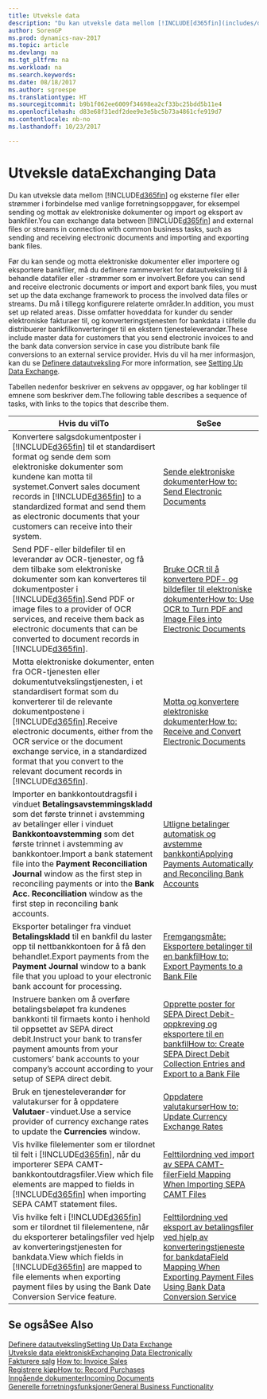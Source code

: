 ```yaml
---
title: Utveksle data
description: "Du kan utveksle data mellom [!INCLUDE[d365fin](includes/d365fin_md.md)] og eksterne filer eller strømmer i forbindelse med vanlige forretningsoppgaver, for eksempel sending og mottak av elektroniske dokumenter og import og eksport av bankfiler."
author: SorenGP
ms.prod: dynamics-nav-2017
ms.topic: article
ms.devlang: na
ms.tgt_pltfrm: na
ms.workload: na
ms.search.keywords: 
ms.date: 08/18/2017
ms.author: sgroespe
ms.translationtype: HT
ms.sourcegitcommit: b9b1f062ee6009f34698ea2cf33bc25bdd5b11e4
ms.openlocfilehash: d83e68f31edf2dee9e3e5bc5b73a4861cfe919d7
ms.contentlocale: nb-no
ms.lasthandoff: 10/23/2017

---
```

# <a name="exchanging-data"></a><span data-ttu-id="3ed48-103">Utveksle data</span><span class="sxs-lookup"><span data-stu-id="3ed48-103">Exchanging Data</span></span>
<span data-ttu-id="3ed48-104">Du kan utveksle data mellom [!INCLUDE[d365fin](includes/d365fin_md.md)] og eksterne filer eller strømmer i forbindelse med vanlige forretningsoppgaver, for eksempel sending og mottak av elektroniske dokumenter og import og eksport av bankfiler.</span><span class="sxs-lookup"><span data-stu-id="3ed48-104">You can exchange data between [!INCLUDE[d365fin](includes/d365fin_md.md)] and external files or streams in connection with common business tasks, such as sending and receiving electronic documents and importing and exporting bank files.</span></span>  

<span data-ttu-id="3ed48-105">Før du kan sende og motta elektroniske dokumenter eller importere og eksportere bankfiler, må du definere rammeverket for datautveksling til å behandle datafiler eller -strømmer som er involvert.</span><span class="sxs-lookup"><span data-stu-id="3ed48-105">Before you can send and receive electronic documents or import and export bank files, you must set up the data exchange framework to process the involved data files or streams.</span></span> <span data-ttu-id="3ed48-106">Du må i tillegg konfigurere relaterte områder.</span><span class="sxs-lookup"><span data-stu-id="3ed48-106">In addition, you must set up related areas.</span></span> <span data-ttu-id="3ed48-107">Disse omfatter hoveddata for kunder du sender elektroniske fakturaer til, og konverteringstjenesten for bankdata i tilfelle du distribuerer bankfilkonverteringer til en ekstern tjenesteleverandør.</span><span class="sxs-lookup"><span data-stu-id="3ed48-107">These include master data for customers that you send electronic invoices to and the bank data conversion service in case you distribute bank file conversions to an external service provider.</span></span> <span data-ttu-id="3ed48-108">Hvis du vil ha mer informasjon, kan du se [Definere datautveksling](across-set-up-data-exchange.md).</span><span class="sxs-lookup"><span data-stu-id="3ed48-108">For more information, see [Setting Up Data Exchange](across-set-up-data-exchange.md).</span></span>  

 <span data-ttu-id="3ed48-109">Tabellen nedenfor beskriver en sekvens av oppgaver, og har koblinger til emnene som beskriver dem.</span><span class="sxs-lookup"><span data-stu-id="3ed48-109">The following table describes a sequence of tasks, with links to the topics that describe them.</span></span>  

|<span data-ttu-id="3ed48-110">**Hvis du vil**</span><span class="sxs-lookup"><span data-stu-id="3ed48-110">**To**</span></span>|<span data-ttu-id="3ed48-111">**Se**</span><span class="sxs-lookup"><span data-stu-id="3ed48-111">**See**</span></span>|  
|------------|-------------|  
|<span data-ttu-id="3ed48-112">Konvertere salgsdokumentposter i [!INCLUDE[d365fin](includes/d365fin_md.md)] til et standardisert format og sende dem som elektroniske dokumenter som kundene kan motta til systemet.</span><span class="sxs-lookup"><span data-stu-id="3ed48-112">Convert sales document records in [!INCLUDE[d365fin](includes/d365fin_md.md)] to a standardized format and send them as electronic documents that your customers can receive into their system.</span></span>|[<span data-ttu-id="3ed48-113">Sende elektroniske dokumenter</span><span class="sxs-lookup"><span data-stu-id="3ed48-113">How to: Send Electronic Documents</span></span>](sales-how-to-send-electronic-documents.md)|  
|<span data-ttu-id="3ed48-114">Send PDF-eller bildefiler til en leverandør av OCR-tjenester, og få dem tilbake som elektroniske dokumenter som kan konverteres til dokumentposter i [!INCLUDE[d365fin](includes/d365fin_md.md)].</span><span class="sxs-lookup"><span data-stu-id="3ed48-114">Send PDF or image files to a provider of OCR services, and receive them back as electronic documents that can be converted to document records in [!INCLUDE[d365fin](includes/d365fin_md.md)].</span></span>|[<span data-ttu-id="3ed48-115">Bruke OCR til å konvertere PDF- og bildefiler til elektroniske dokumenter</span><span class="sxs-lookup"><span data-stu-id="3ed48-115">How to: Use OCR to Turn PDF and Image Files into Electronic Documents</span></span>](across-how-use-ocr-pdf-images-files.md)|  
|<span data-ttu-id="3ed48-116">Motta elektroniske dokumenter, enten fra OCR-tjenesten eller dokumentutvekslingstjenesten, i et standardisert format som du konverterer til de relevante dokumentpostene i [!INCLUDE[d365fin](includes/d365fin_md.md)].</span><span class="sxs-lookup"><span data-stu-id="3ed48-116">Receive electronic documents, either from the OCR service or the document exchange service, in a standardized format that you convert to the relevant document records in [!INCLUDE[d365fin](includes/d365fin_md.md)].</span></span>|[<span data-ttu-id="3ed48-117">Motta og konvertere elektroniske dokumenter</span><span class="sxs-lookup"><span data-stu-id="3ed48-117">How to: Receive and Convert Electronic Documents</span></span>](purchasing-how-to-receive-and-convert-electronic-documents.md)|  
|<span data-ttu-id="3ed48-118">Importer en bankkontoutdragsfil i vinduet **Betalingsavstemmingskladd** som det første trinnet i avstemming av betalinger eller i vinduet **Bankkontoavstemming** som det første trinnet i avstemming av bankkontoer.</span><span class="sxs-lookup"><span data-stu-id="3ed48-118">Import a bank statement file into the **Payment Reconciliation Journal** window as the first step in reconciling payments or into the **Bank Acc. Reconciliation** window as the first step in reconciling bank accounts.</span></span>|[<span data-ttu-id="3ed48-119">Utligne betalinger automatisk og avstemme bankkonti</span><span class="sxs-lookup"><span data-stu-id="3ed48-119">Applying Payments Automatically and Reconciling Bank Accounts</span></span>](receivables-apply-payments-auto-reconcile-bank-accounts.md)|  
|<span data-ttu-id="3ed48-120">Eksporter betalinger fra vinduet **Betalingskladd** til en bankfil du laster opp til nettbankkontoen for å få den behandlet.</span><span class="sxs-lookup"><span data-stu-id="3ed48-120">Export payments from the **Payment Journal** window to a bank file that you upload to your electronic bank account for processing.</span></span>|[<span data-ttu-id="3ed48-121">Fremgangsmåte: Eksportere betalinger til en bankfil</span><span class="sxs-lookup"><span data-stu-id="3ed48-121">How to: Export Payments to a Bank File</span></span>](payables-how-export-payments-bank-file.md)|  
|<span data-ttu-id="3ed48-122">Instruere banken om å overføre betalingsbeløpet fra kundenes bankkonti til firmaets konto i henhold til oppsettet av SEPA direct debit.</span><span class="sxs-lookup"><span data-stu-id="3ed48-122">Instruct your bank to transfer payment amounts from your customers’ bank accounts to your company’s account according to your setup of SEPA direct debit.</span></span>|[<span data-ttu-id="3ed48-123">Opprette poster for SEPA Direct Debit-oppkreving og eksportere til en bankfil</span><span class="sxs-lookup"><span data-stu-id="3ed48-123">How to: Create SEPA Direct Debit Collection Entries and Export to a Bank File</span></span>](finance-how-create-sepa-direct-debit-collection-entries-export-bank-file.md)|  
|<span data-ttu-id="3ed48-124">Bruk en tjenesteleverandør for valutakurser for å oppdatere **Valutaer**-vinduet.</span><span class="sxs-lookup"><span data-stu-id="3ed48-124">Use a service provider of currency exchange rates to update the **Currencies** window.</span></span>|[<span data-ttu-id="3ed48-125">Oppdatere valutakurser</span><span class="sxs-lookup"><span data-stu-id="3ed48-125">How to: Update Currency Exchange Rates</span></span>](finance-how-update-currencies.md)|  
|<span data-ttu-id="3ed48-126">Vis hvilke filelementer som er tilordnet til felt i [!INCLUDE[d365fin](includes/d365fin_md.md)], når du importerer SEPA CAMT-bankkontoutdragsfiler.</span><span class="sxs-lookup"><span data-stu-id="3ed48-126">View which file elements are mapped to fields in [!INCLUDE[d365fin](includes/d365fin_md.md)] when importing SEPA CAMT statement files.</span></span>|[<span data-ttu-id="3ed48-127">Felttilordning ved import av SEPA CAMT-filer</span><span class="sxs-lookup"><span data-stu-id="3ed48-127">Field Mapping When Importing SEPA CAMT Files</span></span>](across-field-mapping-when-importing-sepa-camt-files.md)|  
|<span data-ttu-id="3ed48-128">Vis hvilke felt i [!INCLUDE[d365fin](includes/d365fin_md.md)] som er tilordnet til filelementene, når du eksporterer betalingsfiler ved hjelp av konverteringstjenesten for bankdata.</span><span class="sxs-lookup"><span data-stu-id="3ed48-128">View which fields in [!INCLUDE[d365fin](includes/d365fin_md.md)] are mapped to file elements when exporting payment files by using the Bank Date Conversion Service feature.</span></span>|[<span data-ttu-id="3ed48-129">Felttilordning ved eksport av betalingsfiler ved hjelp av konverteringstjeneste for bankdata</span><span class="sxs-lookup"><span data-stu-id="3ed48-129">Field Mapping When Exporting Payment Files Using Bank Data Conversion Service</span></span>](across-field-mapping-when-exporting-payment-files-using-bank-data-conversion-service.md)|  

## <a name="see-also"></a><span data-ttu-id="3ed48-130">Se også</span><span class="sxs-lookup"><span data-stu-id="3ed48-130">See Also</span></span>  
[<span data-ttu-id="3ed48-131">Definere datautveksling</span><span class="sxs-lookup"><span data-stu-id="3ed48-131">Setting Up Data Exchange</span></span>](across-set-up-data-exchange.md)  
[<span data-ttu-id="3ed48-132">Utveksle data elektronisk</span><span class="sxs-lookup"><span data-stu-id="3ed48-132">Exchanging Data Electronically</span></span>](across-data-exchange.md)  
<span data-ttu-id="3ed48-133">[Fakturere salg](sales-how-invoice-sales.md) </span><span class="sxs-lookup"><span data-stu-id="3ed48-133">[How to: Invoice Sales](sales-how-invoice-sales.md) </span></span>  
[<span data-ttu-id="3ed48-134">Registrere kjøp</span><span class="sxs-lookup"><span data-stu-id="3ed48-134">How to: Record Purchases</span></span>](purchasing-how-record-purchases.md)  
[<span data-ttu-id="3ed48-135">Inngående dokumenter</span><span class="sxs-lookup"><span data-stu-id="3ed48-135">Incoming Documents</span></span>](across-income-documents.md)  
[<span data-ttu-id="3ed48-136">Generelle forretningsfunksjoner</span><span class="sxs-lookup"><span data-stu-id="3ed48-136">General Business Functionality</span></span>](ui-across-business-areas.md)  

